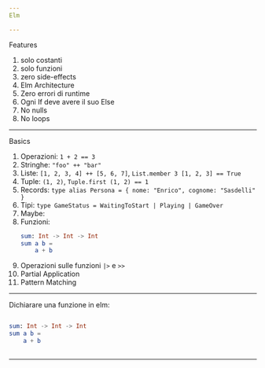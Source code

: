 ```yaml
---
Elm

---
```


Features

1. solo costanti
2. solo funzioni
3. zero side-effects
4. Elm Architecture
5. Zero errori di runtime
6. Ogni If deve avere il suo Else
7. No nulls
8. No loops


---

Basics

1. Operazioni: `1 + 2 == 3`
2. Stringhe: `"foo" ++ "bar"`
3. Liste: `[1, 2, 3, 4] ++ [5, 6, 7]`, `List.member 3 [1, 2, 3] == True`
4. Tuple: `(1, 2)`, `Tuple.first (1, 2) == 1`
5. Records: `type alias Persona = { nome: "Enrico", cognome: "Sasdelli" }`
6. Tipi: `type GameStatus = WaitingToStart | Playing | GameOver`
7. Maybe: 
8. Funzioni:
   ```elm
   sum: Int -> Int -> Int
   sum a b =
       a + b
   ```
9. Operazioni sulle funzioni `|>` e `>>`
10. Partial Application
11. Pattern Matching

---

Dichiarare una funzione in elm:

```elm

sum: Int -> Int -> Int
sum a b =
    a + b
    
```

---

